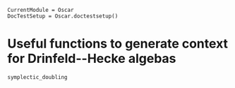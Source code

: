 ```@meta
CurrentModule = Oscar
DocTestSetup = Oscar.doctestsetup()
```

# Useful functions to generate context for Drinfeld--Hecke algebas
```@docs
symplectic_doubling
```

